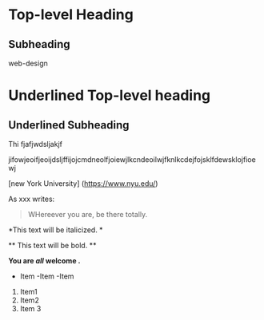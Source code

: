 # Top-level Heading
## Subheading
web-design

Underlined Top-level heading
============================

Underlined Subheading
-----------------

Thi fjafjwdsljakjf

jifowjeoifjeoijdsljffijojcmdneolfjoiewjlkcndeoilwjfknlkcdejfojsklfdewsklojfioewj

[new York University] (https://www.nyu.edu/)

As xxx writes:

> WHereever you are, be there totally.

*This text will be italicized. *

** This text will be bold. **

**You are _all_ welcome .**

- Item
-Item
-Item

1. Item1
2.  Item2
3. Item 3
